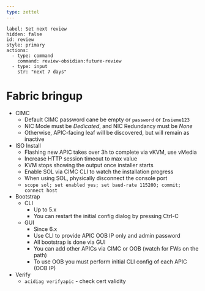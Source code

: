 ```yaml
---
type: zettel
---
```


```meta-bind-button
label: Set next review
hidden: false
id: review
style: primary
actions:
  - type: command
    command: review-obsidian:future-review
  - type: input
    str: "next 7 days"
```

# Fabric bringup

- CIMC
	- Default CIMC password cane be empty or `password` or `Insieme123`
	- NIC Mode must be *Dedicated*, and NIC Redundancy must be *None*
	- Otherwise, APIC-facing leaf will be discovered, but will remain as inactive
- ISO Install
	- Flashing new APIC takes over 3h to complete via vKVM, use vMedia
	- Increase HTTP session timeout to max value
	- KVM stops showing the output once installer starts
	- Enable SOL via CIMC CLI to watch the installation progress
	- When using SOL, physically disconnect the console port
	- `scope sol; set enabled yes; set baud-rate 115200; commit; connect host`
- Bootstrap
	- CLI
		- Up to 5.x
		- You can restart the initial config dialog by pressing Ctrl-C
	- GUI
		- Since 6.x
		- Use CLI to provide APIC OOB IP only and admin password
		- All bootstrap is done via GUI
		- You can add other APICs via CIMC or OOB (watch for FWs on the path)
		- To use OOB you must perform initial CLI config of each APIC (OOB IP)
- Verify
	- `acidiag verifyapic` - check cert validity

